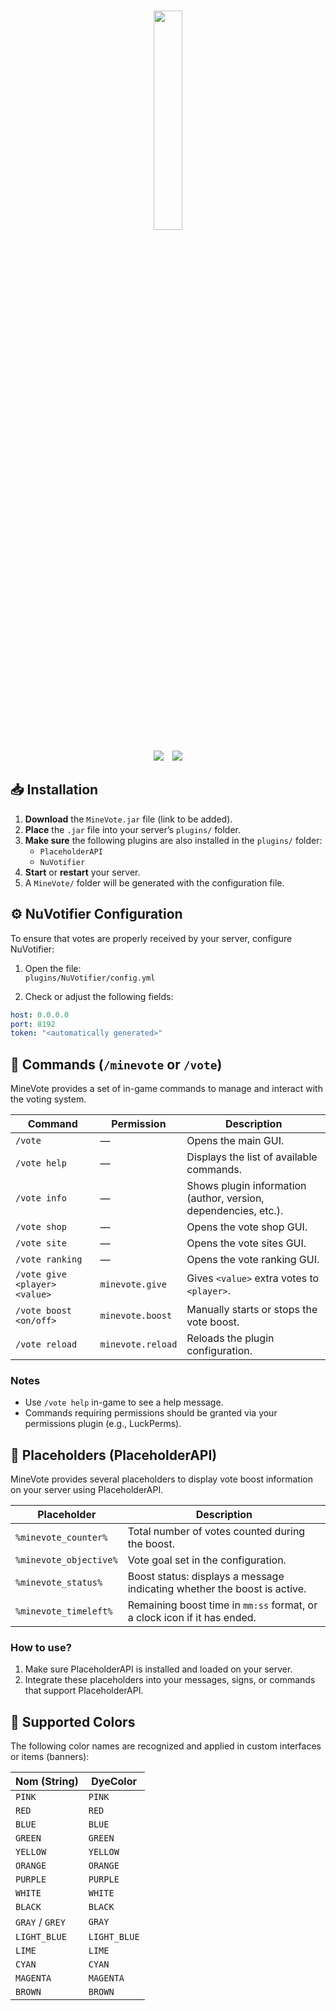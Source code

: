 <p align="center">
    <br />
    <img src="https://i.postimg.cc/C1C5nLFR/favicon.png" width="30%">
    <br />
</p>
<p align="center">
    <img src="https://img.shields.io/badge/Version-1.0-orange.svg" />
    <img style="margin-left: 10px;" src="https://img.shields.io/badge/License-MIT-orange.svg" />
</p>

## 📥 Installation

1. **Download** the `MineVote.jar` file (link to be added).
2. **Place** the `.jar` file into your server’s `plugins/` folder.
3. **Make sure** the following plugins are also installed in the `plugins/` folder:
   - `PlaceholderAPI`
   - `NuVotifier`
4. **Start** or **restart** your server.
5. A `MineVote/` folder will be generated with the configuration file.

## ⚙️ NuVotifier Configuration

To ensure that votes are properly received by your server, configure NuVotifier:

1. Open the file:  
   `plugins/NuVotifier/config.yml`

2. Check or adjust the following fields:

```yaml
host: 0.0.0.0
port: 8192
token: "<automatically generated>"
```

## 🧭 Commands (`/minevote` or `/vote`)

MineVote provides a set of in-game commands to manage and interact with the voting system.

| Command                       | Permission              | Description                                                                 |
|-------------------------------|--------------------------|-----------------------------------------------------------------------------|
| `/vote`                       | —                        | Opens the main GUI.                                                         |
| `/vote help`                  | —                        | Displays the list of available commands.                                    |
| `/vote info`                  | —                        | Shows plugin information (author, version, dependencies, etc.).             |
| `/vote shop`                  | —                        | Opens the vote shop GUI.                                                    |
| `/vote site`                  | —                        | Opens the vote sites GUI.                                                   |
| `/vote ranking`               | —                        | Opens the vote ranking GUI.                                                 |
| `/vote give <player> <value>` | `minevote.give`          | Gives `<value>` extra votes to `<player>`.                                  |
| `/vote boost <on/off>`        | `minevote.boost`         | Manually starts or stops the vote boost.                                    |
| `/vote reload`                | `minevote.reload`        | Reloads the plugin configuration.                                           |

### Notes

- Use `/vote help` in-game to see a help message.
- Commands requiring permissions should be granted via your permissions plugin (e.g., LuckPerms).

## 🔧 Placeholders (PlaceholderAPI)

MineVote provides several placeholders to display vote boost information on your server using PlaceholderAPI.

| Placeholder              | Description                                                                 |
|--------------------------|-----------------------------------------------------------------------------|
| `%minevote_counter%`     | Total number of votes counted during the boost.                            |
| `%minevote_objective%`   | Vote goal set in the configuration.                                        |
| `%minevote_status%`      | Boost status: displays a message indicating whether the boost is active.   |
| `%minevote_timeleft%`    | Remaining boost time in `mm:ss` format, or a clock icon if it has ended.   |

### How to use?

1. Make sure PlaceholderAPI is installed and loaded on your server.
2. Integrate these placeholders into your messages, signs, or commands that support PlaceholderAPI.

## 🎨 Supported Colors

The following color names are recognized and applied in custom interfaces or items (banners):

| Nom (String)     | DyeColor         |
|------------------|------------------|
| `PINK`           | `PINK`           |
| `RED`            | `RED`            |
| `BLUE`           | `BLUE`           |
| `GREEN`          | `GREEN`          |
| `YELLOW`         | `YELLOW`         |
| `ORANGE`         | `ORANGE`         |
| `PURPLE`         | `PURPLE`         |
| `WHITE`          | `WHITE`          |
| `BLACK`          | `BLACK`          |
| `GRAY` / `GREY`  | `GRAY`           |
| `LIGHT_BLUE`     | `LIGHT_BLUE`     |
| `LIME`           | `LIME`           |
| `CYAN`           | `CYAN`           |
| `MAGENTA`        | `MAGENTA`        |
| `BROWN`          | `BROWN`          |
